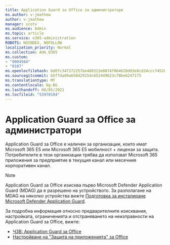 ```yaml
---
title: Application Guard за Office за администратори
ms.author: v-jmathew
author: v-jmathew
manager: scotv
ms.audience: Admin
ms.topic: article
ms.service: o365-administration
ROBOTS: NOINDEX, NOFOLLOW
localization_priority: Normal
ms.collection: Adm_O365
ms.custom:
- "9004584"
- "8187"
ms.openlocfilehash: 6d0fc347172257be489313e0874f064620d93e8cd24ccc74520954e7427bcd95
ms.sourcegitcommit: b5f7da89a650d2915dc652449623c78be6247175
ms.translationtype: MT
ms.contentlocale: bg-BG
ms.lasthandoff: 08/05/2021
ms.locfileid: "53970104"
---
```

# <a name="application-guard-for-office-for-admins"></a>Application Guard за Office за администратори

Application Guard за Office е наличен за организации, които имат Microsoft 365 E5 или Microsoft 365 E5 мобилност + лицензи за защита. Потребителите в тези организации трябва да използват Microsoft 365 приложения за предприятие в текущия канал или месечния корпоративен канал.

> [!NOTE]
> Application Guard за Office изисква първо Microsoft Defender Application Guard (MDAG) да е разрешено на устройството. За разполагане на MDAG на няколко устройства вижте [Подготовка за инсталиране Microsoft Defender Application Guard](https://docs.microsoft.com/windows/security/threat-protection/microsoft-defender-application-guard/install-md-app-guard).

За подробна информация относно предварителните изисквания, настройката, ограниченията и отстраняването на неизправности на Application Guard за Office, вижте:

- [ЧЗВ: Application Guard за Office](https://support.microsoft.com/office/application-guard-for-office-9e0fb9c2-ffad-43bf-8ba3-78f785fdba46)
- [Настройване на "Защита на приложенията" за Office](https://docs.microsoft.com/microsoft-365/security/office-365-security/install-app-guard)
